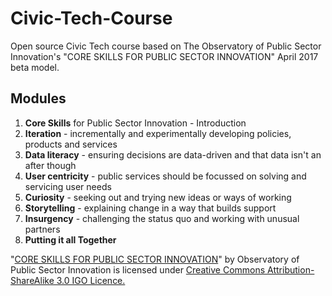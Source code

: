 # Civic-Tech-Course
Open source Civic Tech course based on The Observatory of Public Sector Innovation's "CORE SKILLS FOR PUBLIC SECTOR INNOVATION" April 2017 beta model.

## Modules

1. **Core Skills** for Public Sector Innovation - Introduction
1. **Iteration** - incrementally and experimentally developing policies, products and services
1. **Data literacy** - ensuring decisions are data-driven and that data isn't an after though
1. **User centricity** - public services should be focussed on solving and servicing user needs
1. **Curiosity** - seeking out and trying new ideas or ways of working
1. **Storytelling** - explaining change in a way that builds support
1. **Insurgency** - challenging the status quo and working with unusual partners
1. **Putting it all Together**


"[CORE SKILLS FOR PUBLIC SECTOR INNOVATION](https://www.oecd.org/media/oecdorg/satellitesites/opsi/contents/files/OECD_OPSI-core_skills_for_public_sector_innovation-201704.pdf)" by Observatory of Public Sector Innovation is licensed under [Creative Commons Attribution-ShareAlike 3.0 IGO Licence.](https://creativecommons.org/licenses/by-sa/3.0/igo/)
